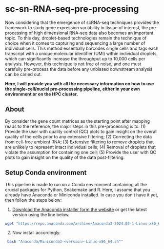 # sc-sn-RNA-seq-pre-processing

Now considering that the emergence of scRNA-seq techniques provides the framework to study gene expression variability in tissue of interest, the pre-processing of high dimensional RNA-seq data also becomes an important topic. To this day, droplet-based technologies remain the technique of choice when it comes to capturing and sequencing a large number of individual cells. This method essentially barcodes single cells and tags each transcript with a unique molecular identifier (UMI) within individual droplets, which can significantly increase the throughput up to 10,000 cells per analysis. However, this technique is not free of noise, and one must carefully pre-process the data before any unbiased downstream analysis can be caried out. 

**Here, I will provide you with all the necessary information on how to use the single-cell/nuclei pre-processing pipeline, either in your own environment or on the HPC cluster.**

## About

By consider the gene count matrices as the starting point after mapping reads to the reference, the major steps in this pre-processing is to: (1) Provide the user with quality control (QC) plots to gain insight on the overall quality of the cells prior to any extensive filtering; (2) Correcting the data from cell-free ambient RNA; (3) Extensive filtering to remove droplets that are unlikely to represent intact individual cells; (4) Removal of droplets that violate the assumption for containing one cell; (5) Provide the user with QC plots to gain insight on the quality of the data post-filtering.

## Setup Conda environment

This pipeline is made to run on a Conda environment containing all the crucial packages for Python, Snakemake and R. Here, i assume that you already have Anaconda or Miniconda installed. In case you don’t have it yet, then follow the steps below:

1. [Download the Anaconda installer form the website](https://repo.anaconda.com/archive/Anaconda3-2024.02-1-Linux-x86_64.sh) or get the latest version using the line below.
```sh
wget "https://repo.anaconda.com/archive/Anaconda3-2024.02-1-Linux-x86_64.sh"
```

2. Now install accordingly:
```sh
 bash "Anaconda/Miniconda3-<version>-Linux-x86_64.sh""
```
